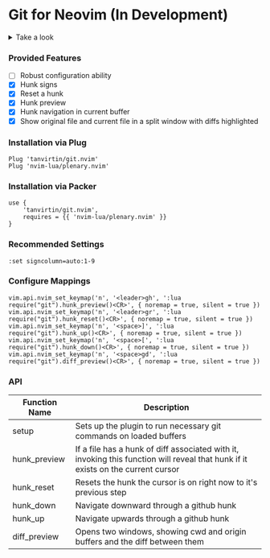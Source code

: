 # Git for Neovim (In Development)

<details>
    <summary>Take a look</summary>
    <img width="1792" alt="Screen Shot 2021-03-26 at 6 51 32 PM" src="https://user-images.githubusercontent.com/25164326/112700485-a4577180-8e64-11eb-9be4-f70ba8aa733c.png">
    <img width="1792" alt="Screen Shot 2021-03-21 at 9 16 08 PM" src="https://user-images.githubusercontent.com/25164326/111928772-efe7d500-8a8a-11eb-854f-b0f4b620d893.png">
</details>

### Provided Features
- [ ] Robust configuration ability
- [x] Hunk signs
- [x] Reset a hunk
- [x] Hunk preview
- [x] Hunk navigation in current buffer
- [x] Show original file and current file in a split window with diffs highlighted

### Installation via Plug
```
Plug 'tanvirtin/git.nvim'
Plug 'nvim-lua/plenary.nvim'
```

### Installation via Packer
```
use {
    'tanvirtin/git.nvim',
    requires = {{ 'nvim-lua/plenary.nvim' }}
}
```

### Recommended Settings
```
:set signcolumn=auto:1-9
```

### Configure Mappings
```
vim.api.nvim_set_keymap('n', '<leader>gh', ':lua require("git").hunk_preview()<CR>', { noremap = true, silent = true })
vim.api.nvim_set_keymap('n', '<leader>gr', ':lua require("git").hunk_reset()<CR>', { noremap = true, silent = true })
vim.api.nvim_set_keymap('n', '<space>]', ':lua require("git").hunk_up()<CR>', { noremap = true, silent = true })
vim.api.nvim_set_keymap('n', '<space>[', ':lua require("git").hunk_down()<CR>', { noremap = true, silent = true })
vim.api.nvim_set_keymap('n', '<space>gd', ':lua require("git").diff_preview()<CR>', { noremap = true, silent = true })
```

### API
| Function Name | Description |
|---------------|-------------|
| setup | Sets up the plugin to run necessary git commands on loaded buffers |
| hunk_preview | If a file has a hunk of diff associated with it, invoking this function will reveal that hunk if it exists on the current cursor |
| hunk_reset | Resets the hunk the cursor is on right now to it's previous step
| hunk_down | Navigate downward through a github hunk |
| hunk_up | Navigate upwards through a github hunk |
| diff_preview | Opens two windows, showing cwd and origin buffers and the diff between them |

